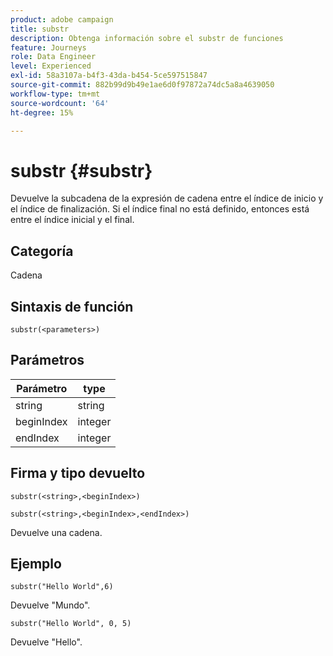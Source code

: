 ```yaml
---
product: adobe campaign
title: substr
description: Obtenga información sobre el substr de funciones
feature: Journeys
role: Data Engineer
level: Experienced
exl-id: 58a3107a-b4f3-43da-b454-5ce597515847
source-git-commit: 882b99d9b49e1ae6d0f97872a74dc5a8a4639050
workflow-type: tm+mt
source-wordcount: '64'
ht-degree: 15%

---
```


# substr {#substr}

Devuelve la subcadena de la expresión de cadena entre el índice de inicio y el índice de finalización. Si el índice final no está definido, entonces está entre el índice inicial y el final.

## Categoría

Cadena

## Sintaxis de función

`substr(<parameters>)`

## Parámetros

| Parámetro | type |
|-------------|----------|
| string | string |
| beginIndex | integer |
| endIndex | integer |

## Firma y tipo devuelto

`substr(<string>,<beginIndex>)`

`substr(<string>,<beginIndex>,<endIndex>)`

Devuelve una cadena.

## Ejemplo

`substr("Hello World",6)`

Devuelve &quot;Mundo&quot;.

`substr("Hello World", 0, 5)`

Devuelve &quot;Hello&quot;.
